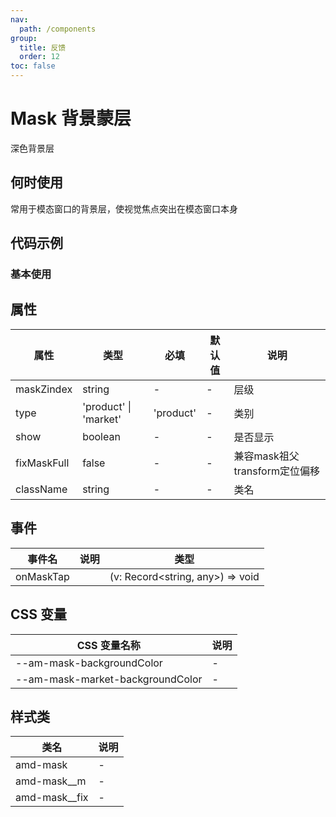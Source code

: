```yaml
---
nav:
  path: /components
group:
  title: 反馈
  order: 12
toc: false
---
```


# Mask 背景蒙层
深色背景层
## 何时使用 
常用于模态窗口的背景层，使视觉焦点突出在模态窗口本身
## 代码示例
### 基本使用
<code src='../../demo/pages/Mask'></code>


## 属性 


| 属性 | 类型 | 必填 | 默认值 | 说明 |
| -----|-----|-----|-----|----- |
| maskZindex | string | - | - | 层级 |
| type | 'product' &verbar; 'market' | 'product' | - | 类别 |
| show | boolean | - | - | 是否显示 |
| fixMaskFull | false | - | - | 兼容mask祖父transform定位偏移 |
| className | string | - | - | 类名 |

## 事件 


| 事件名 | 说明 | 类型 |
| -----|-----|----- |
| onMaskTap |  | (v: Record<string, any>) => void |

## CSS 变量 

| CSS 变量名称 | 说明 |
| -----|----- |
| --am-mask-backgroundColor | - |
| --am-mask-market-backgroundColor | - |

## 样式类 

| 类名 | 说明 |
| -----|----- |
| amd-mask | - |
| amd-mask__m | - |
| amd-mask__fix | - |


